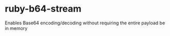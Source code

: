 # ruby-b64-stream
Enables Base64 encoding/decoding without requiring the entire payload be in memory
